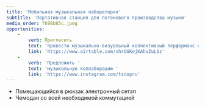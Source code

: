 ```yaml
---
title: 'Мобильная музыкальная лаборатория'
subtitle: 'Портативная станция для потокового производства музыки'
media_order: f698b85c.jpeg
opportunities:
    -
        verb: Пригласить
        text: 'провести музыкально-визуальный коллективный перформанс на вашей площадке'
        link: 'https://www.airtable.com/shrOGKejKAhvZuLSz'
    -
        verb: 'Предложить '
        text: 'музыкальную коллаборацию '
        link: 'https://www.instagram.com/tsoopru'
---
```


- Помещающийся в рюкзак электронный сетап
- Чемодан со всей необходимой коммутацией
